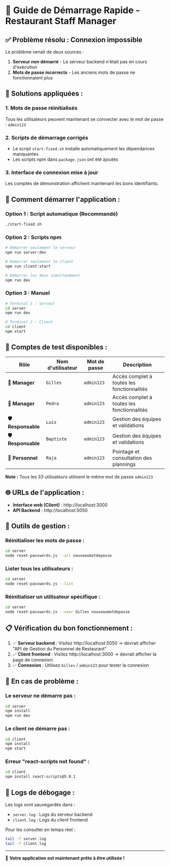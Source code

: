 # 🚀 Guide de Démarrage Rapide - Restaurant Staff Manager

## ✅ **Problème résolu : Connexion impossible**

Le problème venait de deux sources :
1. **Serveur non démarré** - Le serveur backend n'était pas en cours d'exécution
2. **Mots de passe incorrects** - Les anciens mots de passe ne fonctionnaient plus

## 🔧 **Solutions appliquées :**

### 1. **Mots de passe réinitialisés**
Tous les utilisateurs peuvent maintenant se connecter avec le mot de passe : `admin123`

### 2. **Scripts de démarrage corrigés**
- Le script `start-fixed.sh` installe automatiquement les dépendances manquantes
- Les scripts npm dans `package.json` ont été ajoutés

### 3. **Interface de connexion mise à jour**
Les comptes de démonstration affichent maintenant les bons identifiants.

## 🎯 **Comment démarrer l'application :**

### **Option 1 : Script automatique (Recommandé)**
```bash
./start-fixed.sh
```

### **Option 2 : Scripts npm**
```bash
# Démarrer seulement le serveur
npm run server:dev

# Démarrer seulement le client
npm run client:start

# Démarrer les deux simultanément
npm run dev
```

### **Option 3 : Manuel**
```bash
# Terminal 1 : Serveur
cd server
npm run dev

# Terminal 2 : Client
cd client
npm start
```

## 👥 **Comptes de test disponibles :**

| Rôle | Nom d'utilisateur | Mot de passe | Description |
|------|------------------|--------------|-------------|
| 👑 **Manager** | `Gilles` | `admin123` | Accès complet à toutes les fonctionnalités |
| 👑 **Manager** | `Pedro` | `admin123` | Accès complet à toutes les fonctionnalités |
| 🛡️ **Responsable** | `Luis` | `admin123` | Gestion des équipes et validations |
| 🛡️ **Responsable** | `Baptiste` | `admin123` | Gestion des équipes et validations |
| 👤 **Personnel** | `Raja` | `admin123` | Pointage et consultation des plannings |

**Note :** Tous les 33 utilisateurs utilisent le même mot de passe `admin123`

## 🌐 **URLs de l'application :**

- **Interface web (Client)** : http://localhost:3000
- **API Backend** : http://localhost:5050

## 🔧 **Outils de gestion :**

### **Réinitialiser les mots de passe :**
```bash
cd server
node reset-passwords.js --all nouveaumotdepasse
```

### **Lister tous les utilisateurs :**
```bash
cd server
node reset-passwords.js --list
```

### **Réinitialiser un utilisateur spécifique :**
```bash
cd server
node reset-passwords.js --user Gilles nouveaumotdepasse
```

## 📋 **Vérification du bon fonctionnement :**

1. ✅ **Serveur backend** : Visitez http://localhost:5050 → devrait afficher "API de Gestion du Personnel de Restaurant"
2. ✅ **Client frontend** : Visitez http://localhost:3000 → devrait afficher la page de connexion
3. ✅ **Connexion** : Utilisez `Gilles` / `admin123` pour tester la connexion

## 🚨 **En cas de problème :**

### **Le serveur ne démarre pas :**
```bash
cd server
npm install
npm run dev
```

### **Le client ne démarre pas :**
```bash
cd client
npm install
npm start
```

### **Erreur "react-scripts not found" :**
```bash
cd client
npm install react-scripts@5.0.1
```

## 📝 **Logs de débogage :**

Les logs sont sauvegardés dans :
- `server.log` : Logs du serveur backend
- `client.log` : Logs du client frontend

Pour les consulter en temps réel :
```bash
tail -f server.log
tail -f client.log
```

---

🎉 **Votre application est maintenant prête à être utilisée !** 